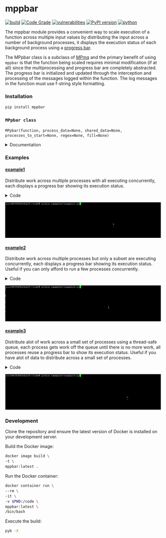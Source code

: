 # mppbar
[![build](https://github.com/soda480/mppbar/actions/workflows/main.yml/badge.svg)](https://github.com/soda480/mppbar/actions/workflows/main.yml)
[![Code Grade](https://api.codiga.io/project/33815/status/svg)](https://app.codiga.io/public/project/33815/mppbar/dashboard)
[![vulnerabilities](https://img.shields.io/badge/vulnerabilities-None-brightgreen)](https://pypi.org/project/bandit/)
[![PyPI version](https://badge.fury.io/py/mppbar.svg)](https://badge.fury.io/py/mppbar)
[![python](https://img.shields.io/badge/python-3.9-teal)](https://www.python.org/downloads/)

The mppbar module provides a convenient way to scale execution of a function across multiple input values by distributing the input across a number of background processes, it displays the execution status of each background process using a [progress bar](https://pypi.org/project/progress1bar/).

The MPpbar class is a subclass of [MPmq](https://pypi.org/project/mpmq/) and the primary benefit of using `mppbar` is that the function being scaled requires minimal modification (if at all) since the multiprocessing and progress bar are completely abstracted. The progress bar is initialized and updated through the interception and processing of the messages logged within the function. The log messages in the function must use f-string style formatting.

### Installation
```bash
pip install mppbar
```

### `MPpbar class`
```
MPpbar(function, process_data=None, shared_data=None, processes_to_start=None, regex=None, fill=None)
```

<details><summary>Documentation</summary>

> `function` - The function to execute. It should accept two positional arguments; the first argument is the dictionary containing the input data for the respective process see `process_data` below, the second argument is the shared dictionary sent to all proceses see `shared_data` below.

> `process_data` - A list of dictionaries where each dictionary describes the input data that will be sent to the respective process executing the function; the length of the list dictates the total number of processes that will be executed.

> `shared_data` - A dictionary containing arbitrary data that will be sent to all processes.

> `processes_to_start` - The number of processes to initially start; this represents the number of concurrent processes that will be running. If the total number of processes is greater than this number then the remaining processes will be queued and executed to ensure this concurrency is maintained. Defaults to the length of the `process_data` lsit.

> `regex` - A dictionary whose key values are regular expressions for `total`, `count` and `alias`. The regular expressions will be checked against the log messages intercepted from the executing function, if matched the value will be used to assign the attribute for the respective progress bar. The `total` and `count` key values are required, the `alias` key value is optional.

> `fill` - A dictionary whose key values are integers that dictate the number of leading zeros the progress bar should add to the `total`, `index` and `completed` values; this is optional and should be used to format the progress bar appearance. The supported key values are `max_total`, `max_index` and `max_completed`.

> **execute(raise_if_error=False)**
>> Start execution the process’s activity. If `raise_if_error` is set to True, an exception will be raised if the function encounters an error during execution.

</details>

### Examples

#### [example1](https://github.com/soda480/mppbar/blob/main/examples/example1.py)

Distribute work across multiple processes with all executing concurrently, each displays a progress bar showing its execution status.

<details><summary>Code</summary>

```Python
import time, random, logging
import names
from mppbar import MPpbar
logger = logging.getLogger(__name__)

def do_work(data, *args):
    # log our intentions - messages will be intercepted as designated by MPpbar regex
    logger.debug(f'processor is {names.get_last_name()}')
    total = data['total']
    logger.debug(f'processing total of {total}')
    for index in range(total):
        # simulae work by sleeping
        time.sleep(random.choice([.1, .2, .4]))
        logger.debug(f'processed item {index}')
    return total

def main():
    # designate 6 processes total - each getting a different total
    process_data = [{'total': random.randint(8, 16)} for item in range(6)]
    # supply regex to intercept and set values for total count and alias
    regex = {
        'total': r'^processing total of (?P<value>\d+)$',
        'count': r'^processed item \d+$',
        'alias': r'^processor is (?P<value>.*)$',
    }
    print('>> Processing items...')
    pbars =  MPpbar(function=do_work, process_data=process_data, regex=regex, timeout=1)
    results = pbars.execute()
    # add up totals from all processes
    print(f">> {len(process_data)} workers processed a total of {sum(result for result in results)} items")

if __name__ == '__main__':
    main()
```

</details>

![example1](https://raw.githubusercontent.com/soda480/mppbar/main/docs/images/example1.gif)

#### [example2](https://github.com/soda480/mppbar/blob/main/examples/example2.py)

Distribute work across multiple processes but only a subset are executing concurrently, each displays a progress bar showing its execution status. Useful if you can only afford to run a few processes concurrently.

<details><summary>Code</summary>

```Python
import time, random, logging
import names
from mppbar import MPpbar
logger = logging.getLogger(__name__)

def do_work(data, *args):
    # log our intentions - messages will be intercepted as designated by MPpbar regex
    logger.debug(f'processor is {names.get_last_name()}')
    total = data['total']
    logger.debug(f'processing total of {total}')
    for index in range(total):
        # simulae work by sleeping
        time.sleep(random.choice([.1, .2, .4]))
        logger.debug(f'processed item {index}')
    return total

def main():
    # designate 6 processes total - each getting a different total
    process_data = [{'total': random.randint(8, 16)} for item in range(6)]
    # supply regex to intercept and set values for total count and alias
    regex = {
        'total': r'^processing total of (?P<value>\d+)$',
        'count': r'^processed item \d+$',
        'alias': r'^processor is (?P<value>.*)$',
    }
    # designate fill factor for total - to make progress bar look nicer
    fill = {
        'max_total': 100
    }
    print('>> Processing items...')
    # set concurrency to 3 - max of 3 processes will be running at any given time
    pbars =  MPpbar(function=do_work, process_data=process_data, regex=regex, fill=fill, processes_to_start=3, timeout=1)
    results = pbars.execute()
    # add up totals from all processes
    print(f">> {len(process_data)} workers processed a total of {sum(result for result in results)} items")

if __name__ == '__main__':
    main()
```

</details>

![example2](https://raw.githubusercontent.com/soda480/mppbar/main/docs/images/example2.gif)

#### [example3](https://github.com/soda480/mppbar/blob/main/examples/example3.py)

Distribute alot of work across a small set of processes using a thread-safe queue, each process gets work off the queue until there is no more work, all processes reuse a progress bar to show its execution status. Useful if you have alot of data to distribute across a small set of processes.

<details><summary>Code</summary>

```Python
import time, random, logging
from multiprocessing import Queue
from queue import Empty
import names
from mppbar import MPpbar
logger = logging.getLogger(__name__)

def do_work(total):
    # log our intentions - messages will be intercepted as designated by MPpbar regex
    logger.debug(f'processor is {names.get_last_name()}')
    logger.debug(f'processing total of {total}')
    for index in range(total):
        # simulae work by sleeping
        time.sleep(random.choice([.001, .003, .005]))
        logger.debug(f'processed item {index}')
    return total

def prepare_queue():
    # create queue to add all the work that needs to be done
    queue = Queue()
    for _ in range(100):
        queue.put({'total': random.randint(40, 99)})
    return queue

def run_q(data, *args):
    queue = data['queue']
    result = 0
    while True:
        try:
            # get work from queue
            total = queue.get(timeout=1)['total']
            # process the work
            result += do_work(total)
            # this allows us to reset progress bar
            logger.debug('reset-mppbar')
        except Empty:
            logger.debug('reset-mppbar-complete')
            break
    return result

def main():
    queue = prepare_queue()
    # designate 3 processes total - each getting reference to the queue
    process_data = [{'queue': queue} for item in range(3)]
    # supply regex to intercept and set values for total count and alias
    regex = {
        'total': r'^processing total of (?P<value>\d+)$',
        'count': r'^processed item \d+$',
        'alias': r'^processor is (?P<value>.*)$',
    }
    print('>> Processing items...')
    pbars =  MPpbar(function=run_q, process_data=process_data, regex=regex, timeout=1)
    results = pbars.execute()
    # add up totals from all processes
    print(f">> {len(process_data)} workers processed a total of {sum(result for result in results)} items")

if __name__ == '__main__':
    main()
```

</details>

![example3](https://raw.githubusercontent.com/soda480/mppbar/main/docs/images/example3.gif)


### Development

Clone the repository and ensure the latest version of Docker is installed on your development server.

Build the Docker image:
```sh
docker image build \
-t \
mppbar:latest .
```

Run the Docker container:
```sh
docker container run \
--rm \
-it \
-v $PWD:/code \
mppbar:latest \
/bin/bash
```

Execute the build:
```sh
pyb -X
```
